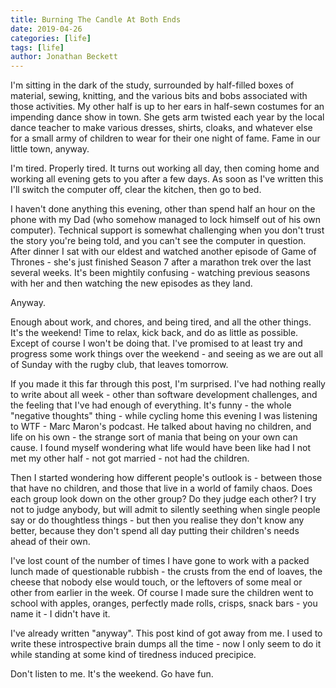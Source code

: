 ```yaml
---
title: Burning The Candle At Both Ends
date: 2019-04-26
categories: [life]
tags: [life]
author: Jonathan Beckett
---
```


I'm sitting in the dark of the study, surrounded by half-filled boxes of material, sewing, knitting, and the various bits and bobs associated with those activities. My other half is up to her ears in half-sewn costumes for an impending dance show in town. She gets arm twisted each year by the local dance teacher to make various dresses, shirts, cloaks, and whatever else for a small army of children to wear for their one night of fame. Fame in our little town, anyway.

I'm tired. Properly tired. It turns out working all day, then coming home and working all evening gets to you after a few days. As soon as I've written this I'll switch the computer off, clear the kitchen, then go to bed.

I haven't done anything this evening, other than spend half an hour on the phone with my Dad (who somehow managed to lock himself out of his own computer). Technical support is somewhat challenging when you don't trust the story you're being told, and you can't see the computer in question. After dinner I sat with our eldest and watched another episode of Game of Thrones - she's just finished Season 7 after a marathon trek over the last several weeks. It's been mightily confusing - watching previous seasons with her and then watching the new episodes as they land.

Anyway.

Enough about work, and chores, and being tired, and all the other things. It's the weekend! Time to relax, kick back, and do as little as possible. Except of course I won't be doing that. I've promised to at least try and progress some work things over the weekend - and seeing as we are out all of Sunday with the rugby club, that leaves tomorrow.

If you made it this far through this post, I'm surprised. I've had nothing really to write about all week - other than software development challenges, and the feeling that I've had enough of everything. It's funny - the whole "negative thoughts" thing - while cycling home this evening I was listening to WTF - Marc Maron's podcast. He talked about having no children, and life on his own - the strange sort of mania that being on your own can cause. I found myself wondering what life would have been like had I not met my other half - not got married - not had the children.

Then I started wondering how different people's outlook is - between those that have no children, and those that live in a world of family chaos. Does each group look down on the other group? Do they judge each other? I try not to judge anybody, but will admit to silently seething when single people say or do thoughtless things - but then you realise they don't know any better, because they don't spend all day putting their children's needs ahead of their own.

I've lost count of the number of times I have gone to work with a packed lunch made of questionable rubbish - the crusts from the end of loaves, the cheese that nobody else would touch, or the leftovers of some meal or other from earlier in the week. Of course I made sure the children went to school with apples, oranges, perfectly made rolls, crisps, snack bars - you name it - I didn't have it.

I've already written "anyway". This post kind of got away from me. I used to write these introspective brain dumps all the time - now I only seem to do it while standing at some kind of tiredness induced precipice.

Don't listen to me. It's the weekend. Go have fun.